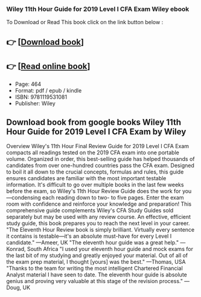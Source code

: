 ### Wiley 11th Hour Guide for 2019 Level I CFA Exam Wiley ebook

To Download or Read This book click on the link button below :

## 👉  [**[Download book](http://ebooksharez.info/download.php?group=book&from=github.com&id=536922&lnk=1064 "Download book")**]

## 👉  [**[Read online book](http://ebooksharez.info/download.php?group=book&from=github.com&id=536922&lnk=1064 "Read online book")**]


* Page: 464
* Format: pdf / epub / kindle
* ISBN: 9781119531081
* Publisher: Wiley



## Download book from google books Wiley 11th Hour Guide for 2019 Level I CFA Exam by Wiley


Overview
Wiley&#039;s 11th Hour Final Review Guide for 2019 Level I CFA Exam compacts all readings tested on the 2019 CFA exam into one portable volume. Organized in order, this best-selling guide has helped thousands of candidates from over one-hundred countries pass the CFA exam. Designed to boil it all down to the crucial concepts, formulas and rules, this guide ensures candidates are familiar with the most important testable information. It&#039;s difficult to go over multiple books in the last few weeks before the exam, so Wiley&#039;s 11th Hour Review Guide does the work for you—condensing each reading down to two- to five pages. Enter the exam room with confidence and reinforce your knowledge and preparation! This comprehensive guide complements Wiley&#039;s CFA Study Guides sold separately but may be used with any review course. An effective, efficient study guide, this book prepares you to reach the next level in your career. &quot;The Eleventh Hour Review book is simply brilliant. Virtually every sentence it contains is testable—it&#039;s an absolute must-have for every Level I candidate.&quot;
 —Ameer, UK &quot;The eleventh hour guide was a great help.&quot;
 —Konrad, South Africa &quot;I used your eleventh hour guide and mock exams for the last bit of my studying and greatly enjoyed your material. Out of all of the exam prep material, I thought [yours] was the best.&quot;
 —Thomas, USA &quot;Thanks to the team for writing the most intelligent Chartered Financial Analyst material I have seen to date. The eleventh hour guide is absolute genius and proving very valuable at this stage of the revision process.&quot;
 —Doug, UK



